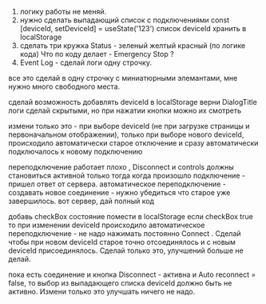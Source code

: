 1. логику работы не меняй.
2. нужно сделать выпадающий список с подключениями     const [deviceId, setDeviceId] = useState('123')
список deviceId хранить в localStorage
3. сделать три кружка Status - зеленый желтый красный (по логике кода)
 Что по коду делает -  Emergency Stop ?
4. Event Log - сделай логи одну строчку.

все это сделай в одну строчку с миниатюрными элемантами, мне нужно много свободного места.


сделай возможность добавлять deviceId  в localStorage
верни DialogTitle
логи сделай скрытыми, но при нажатии кнопки можно их смотреть



измени только это - при выборе deviceId (не при загрузке страницы и первоначальном отображении), только при выборе нового deviceId, 
происходило автоматически старое отключение и сразу автоматически подключалось к новому подключению


переподключение работает плохо , Disconnect и controls должны становиться активной только тогда когда произошло подключение - пришел ответ от сервера.
автоматическое переподключение - создавать новое соединение - нужно убедиться что старое уже завершилось.
вот сервер, дай полный код


добавь checkBox состояние помести в localStorage если checkBox true то при изменении deviceId происходило автоматическое переподключение - не надо нажимать постоянно Connect . Сделай чтобы при новом deviceId старое точно отсоединялось и с новым deviceId присоединялось. Сделай только это, улучшений больше не делай.

пока есть соединение и кнопка Disconnect - активна и Auto reconnect = false, то выбор из выпадающего списка deviceId должно быть не активно. Измени только это улучшать ничего не надо.